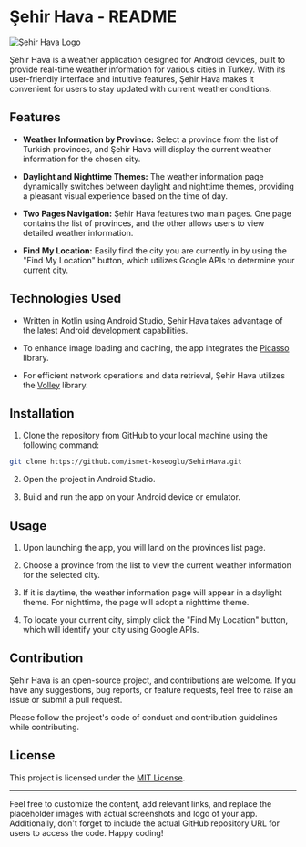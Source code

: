# Şehir Hava - README

![Şehir Hava Logo](app/src/main/ic_launcher-playstore.png)

Şehir Hava is a weather application designed for Android devices, built to provide real-time weather information for various cities in Turkey. With its user-friendly interface and intuitive features, Şehir Hava makes it convenient for users to stay updated with current weather conditions.

## Features

- **Weather Information by Province:** Select a province from the list of Turkish provinces, and Şehir Hava will display the current weather information for the chosen city.

- **Daylight and Nighttime Themes:** The weather information page dynamically switches between daylight and nighttime themes, providing a pleasant visual experience based on the time of day.

- **Two Pages Navigation:** Şehir Hava features two main pages. One page contains the list of provinces, and the other allows users to view detailed weather information.

- **Find My Location:** Easily find the city you are currently in by using the "Find My Location" button, which utilizes Google APIs to determine your current city.

## Technologies Used

- Written in Kotlin using Android Studio, Şehir Hava takes advantage of the latest Android development capabilities.

- To enhance image loading and caching, the app integrates the [Picasso](https://square.github.io/picasso/) library.

- For efficient network operations and data retrieval, Şehir Hava utilizes the [Volley](https://developer.android.com/training/volley) library.

## Installation

1. Clone the repository from GitHub to your local machine using the following command:

```bash
git clone https://github.com/ismet-koseoglu/SehirHava.git
```

2. Open the project in Android Studio.

3. Build and run the app on your Android device or emulator.

## Usage

1. Upon launching the app, you will land on the provinces list page.

2. Choose a province from the list to view the current weather information for the selected city.

3. If it is daytime, the weather information page will appear in a daylight theme. For nighttime, the page will adopt a nighttime theme.

4. To locate your current city, simply click the "Find My Location" button, which will identify your city using Google APIs.

## Contribution

Şehir Hava is an open-source project, and contributions are welcome. If you have any suggestions, bug reports, or feature requests, feel free to raise an issue or submit a pull request.

Please follow the project's code of conduct and contribution guidelines while contributing.

## License

This project is licensed under the [MIT License](path/to/LICENSE).

---

Feel free to customize the content, add relevant links, and replace the placeholder images with actual screenshots and logo of your app. Additionally, don't forget to include the actual GitHub repository URL for users to access the code. Happy coding!
